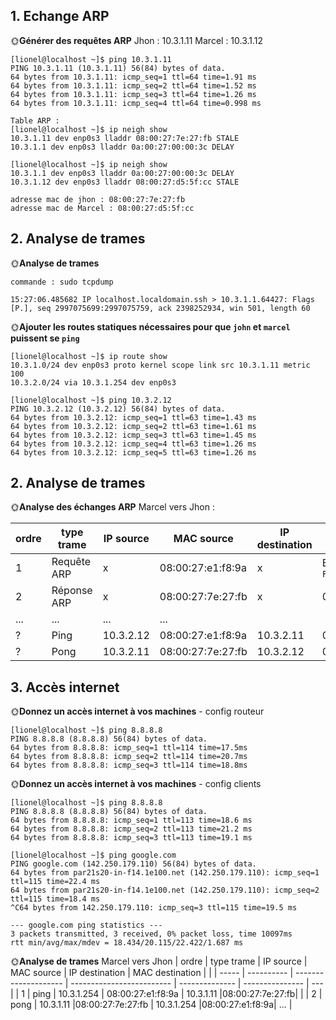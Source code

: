 

## 1. Echange ARP

🌞**Générer des requêtes ARP**
Jhon : 10.3.1.11
Marcel : 10.3.1.12

```
[lionel@localhost ~]$ ping 10.3.1.11
PING 10.3.1.11 (10.3.1.11) 56(84) bytes of data.
64 bytes from 10.3.1.11: icmp_seq=1 ttl=64 time=1.91 ms
64 bytes from 10.3.1.11: icmp_seq=2 ttl=64 time=1.52 ms
64 bytes from 10.3.1.11: icmp_seq=3 ttl=64 time=1.26 ms
64 bytes from 10.3.1.11: icmp_seq=4 ttl=64 time=0.998 ms

Table ARP :
[lionel@localhost ~]$ ip neigh show
10.3.1.11 dev enp0s3 lladdr 08:00:27:7e:27:fb STALE
10.3.1.1 dev enp0s3 lladdr 0a:00:27:00:00:3c DELAY

[lionel@localhost ~]$ ip neigh show
10.3.1.1 dev enp0s3 lladdr 0a:00:27:00:00:3c DELAY
10.3.1.12 dev enp0s3 lladdr 08:00:27:d5:5f:cc STALE

adresse mac de jhon : 08:00:27:7e:27:fb
adresse mac de Marcel : 08:00:27:d5:5f:cc
```

## 2. Analyse de trames

🌞**Analyse de trames**
```
commande : sudo tcpdump

15:27:06.485682 IP localhost.localdomain.ssh > 10.3.1.1.64427: Flags [P.], seq 2997075699:2997075759, ack 2398252934, win 501, length 60
```
🌞**Ajouter les routes statiques nécessaires pour que `john` et `marcel` puissent se `ping`**
```
[lionel@localhost ~]$ ip route show
10.3.1.0/24 dev enp0s3 proto kernel scope link src 10.3.1.11 metric 100
10.3.2.0/24 via 10.3.1.254 dev enp0s3
```
```
[lionel@localhost ~]$ ping 10.3.2.12
PING 10.3.2.12 (10.3.2.12) 56(84) bytes of data.
64 bytes from 10.3.2.12: icmp_seq=1 ttl=63 time=1.43 ms
64 bytes from 10.3.2.12: icmp_seq=2 ttl=63 time=1.61 ms
64 bytes from 10.3.2.12: icmp_seq=3 ttl=63 time=1.45 ms
64 bytes from 10.3.2.12: icmp_seq=4 ttl=63 time=1.26 ms
64 bytes from 10.3.2.12: icmp_seq=5 ttl=63 time=1.26 ms
```

## 2. Analyse de trames

🌞**Analyse des échanges ARP**
Marcel vers Jhon :

| ordre | type trame  | IP source | MAC source                | IP destination | MAC destination            |
| ----- | ----------- | --------- | ------------------------- | -------------- | -------------------------- |
| 1     | Requête ARP | x         | 08:00:27:e1:f8:9a         | x              | Broadcast `FF:FF:FF:FF:FF` |
| 2     | Réponse ARP | x         | 08:00:27:7e:27:fb         | x              | 08:00:27:e1:f8:9a          |
| ...   | ...         | ...       | ...                       |                |                            |
| ?     | Ping        | 10.3.2.12 | 08:00:27:e1:f8:9a         | 10.3.2.11      | 08:00:27:7e:27:fb          |
| ?     | Pong        | 10.3.2.11 | 08:00:27:7e:27:fb         | 10.3.2.12      | 08:00:27:e1:f8:9a          |

## 3. Accès internet

🌞**Donnez un accès internet à vos machines** - config routeur

```
[lionel@localhost ~]$ ping 8.8.8.8
PING 8.8.8.8 (8.8.8.8) 56(84) bytes of data.
64 bytes from 8.8.8.8: icmp_seq=1 ttl=114 time=17.5ms 
64 bytes from 8.8.8.8: icmp_seq=2 ttl=114 time=20.7ms 
64 bytes from 8.8.8.8: icmp_seq=3 ttl=114 time=18.8ms 
```

🌞**Donnez un accès internet à vos machines** - config clients
```
[lionel@localhost ~]$ ping 8.8.8.8
PING 8.8.8.8 (8.8.8.8) 56(84) bytes of data.
64 bytes from 8.8.8.8: icmp_seq=1 ttl=113 time=18.6 ms
64 bytes from 8.8.8.8: icmp_seq=2 ttl=113 time=21.2 ms
64 bytes from 8.8.8.8: icmp_seq=3 ttl=113 time=19.1 ms
```
```
[lionel@localhost ~]$ ping google.com
PING google.com (142.250.179.110) 56(84) bytes of data.
64 bytes from par21s20-in-f14.1e100.net (142.250.179.110): icmp_seq=1 ttl=115 time=22.4 ms
64 bytes from par21s20-in-f14.1e100.net (142.250.179.110): icmp_seq=2 ttl=115 time=18.4 ms
^C64 bytes from 142.250.179.110: icmp_seq=3 ttl=115 time=19.5 ms

--- google.com ping statistics ---
3 packets transmitted, 3 received, 0% packet loss, time 10097ms
rtt min/avg/max/mdev = 18.434/20.115/22.422/1.687 ms
```
🌞**Analyse de trames**
Marcel vers Jhon
| ordre | type trame | IP source            | MAC source                | IP destination | MAC destination |     |
| ----- | ---------- | -------------------- | ------------------------- | -------------- | --------------- | --- |
| 1     | ping       | 10.3.1.254           | 08:00:27:e1:f8:9a         | 10.3.1.11      |08:00:27:7e:27:fb|     |
| 2     | pong       | 10.3.1.11            |08:00:27:7e:27:fb          | 10.3.1.254     |08:00:27:e1:f8:9a| ... |
